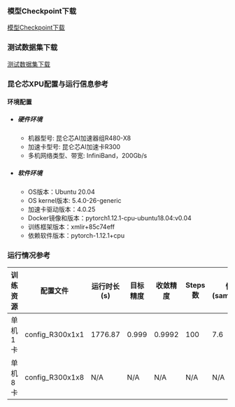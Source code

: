 ### 模型Checkpoint下载
[模型Checkpoint下载](../../benchmarks/vit/README.md#模型checkpoint)
### 测试数据集下载
[测试数据集下载](../../benchmarks/vit/README.md#数据集)

### 昆仑芯XPU配置与运行信息参考
#### 环境配置
- ##### 硬件环境
  - 机器型号: 昆仑芯AI加速器组R480-X8
  - 加速卡型号: 昆仑芯AI加速卡R300
  - 多机网络类型、带宽: InfiniBand，200Gb/s

- ##### 软件环境
  - OS版本：Ubuntu 20.04
  - OS kernel版本: 5.4.0-26-generic
  - 加速卡驱动版本：4.0.25
  - Docker镜像和版本：pytorch1.12.1-cpu-ubuntu18.04:v0.04
  - 训练框架版本：xmlir+85c74eff
  - 依赖软件版本：pytorch-1.12.1+cpu

### 运行情况参考

| 训练资源 | 配置文件        | 运行时长(s) | 目标精度 | 收敛精度 | Steps数 | 性能(samples/s) |
|---------| --------------- | ----------- | -------- | -------- | ------- | ---------------- |
| 单机1卡  | config_R300x1x1 | 1776.87 | 0.999 | 0.9992   | 100 | 7.6 |
| 单机8卡  | config_R300x1x8 | N/A     | N/A | N/A   | N/A     | N/A            |

